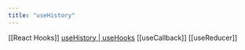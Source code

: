 ```yaml
---
title: "useHistory"
---
```


[[React Hooks]] [useHistory | useHooks](https://usehooks.com/useHistory/)
[[useCallback]] [[useReducer]]
